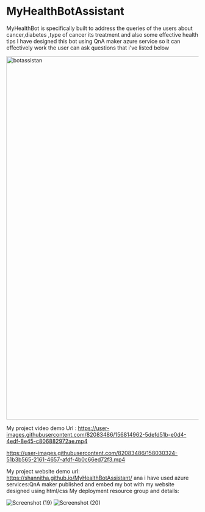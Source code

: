 # MyHealthBotAssistant
MyHealthBot is specifically built to address the queries of the users about cancer,diabetes ,type of cancer its treatment and also some effective health tips 
I have designed this bot using QnA maker azure service so it can effectively work 
the user can ask questions that i've listed below

<img width="950" alt="botassistan" src="https://user-images.githubusercontent.com/82083486/156243357-54246100-be5c-4630-91d4-bf529f083aac.PNG">

My project video demo Url :
https://user-images.githubusercontent.com/82083486/156814962-5defd51b-e0d4-4edf-8e45-c806882972ae.mp4


https://user-images.githubusercontent.com/82083486/158030324-51b3b565-2161-4657-afdf-4b0c66ed72f3.mp4




My project website demo url: https://shannitha.github.io/MyHealthBotAssistant/
ana i have used azure services:QnA maker
published and embed my bot with my website designed using html/css
My deployment resource group and details:

![Screenshot (19)](https://user-images.githubusercontent.com/82083486/156816464-8e89921f-90ff-4567-b0f0-8187bcfd3c19.png)
![Screenshot (20)](https://user-images.githubusercontent.com/82083486/156816585-3e6e2158-df35-44bf-b47a-0e79d866e5db.png)
